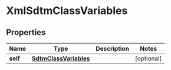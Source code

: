 

# XmlSdtmClassVariables

## Properties

Name | Type | Description | Notes
------------ | ------------- | ------------- | -------------
**self** | [**SdtmClassVariables**](SdtmClassVariables.md) |  |  [optional]




